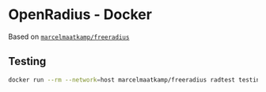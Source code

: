 # OpenRadius - Docker

Based on [`marcelmaatkamp/freeradius`](https://hub.docker.com/r/marcelmaatkamp/freeradius/)

## Testing

```sh
docker run --rm --network=host marcelmaatkamp/freeradius radtest testing password 192.168.10.10 0 SECRET
```
